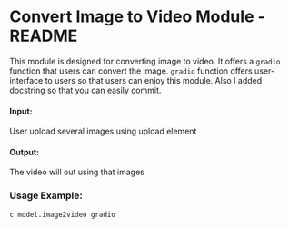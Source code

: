 # Convert Image to Video Module - README

This module is designed for converting image to video. It offers a `gradio` function that users can convert the image.
`gradio` function offers user-interface to users so that users can enjoy this module. Also I added docstring so that you can easily commit.

#### Input:
User upload several images using upload element

#### Output:
The video will out using that images

### Usage Example:

```c model.image2video gradio```